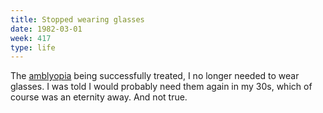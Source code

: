 ```yaml
---
title: Stopped wearing glasses
date: 1982-03-01
week: 417
type: life
---
```


The [amblyopia](./1978-four-eyes/) being successfully treated, I no longer needed to wear glasses. I was told I would probably need them again in my 30s, which of course was an eternity away. And not true.
